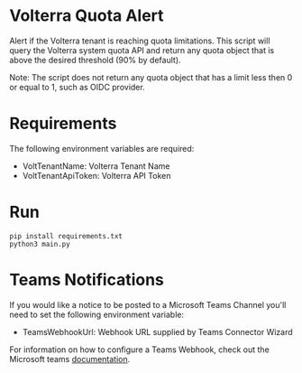 # Volterra Quota Alert

Alert if the Volterra tenant is reaching quota limitations. This script will query the Volterra system quota API and return any quota object that is above the desired threshold (90% by default).

Note: The script does not return any quota object that has a limit less then 0 or equal to 1, such as OIDC provider.

# Requirements

The following environment variables are required:

- VoltTenantName: Volterra Tenant Name
- VoltTenantApiToken: Volterra API Token

# Run

```
pip install requirements.txt
python3 main.py
```

# Teams Notifications

If you would like a notice to be posted to a Microsoft Teams Channel you'll need to set the following environment variable:

- TeamsWebhookUrl: Webhook URL supplied by Teams Connector Wizard

For information on how to configure a Teams Webhook, check out the Microsoft teams [documentation](https://docs.microsoft.com/en-us/microsoftteams/platform/webhooks-and-connectors/how-to/add-incoming-webhook).

